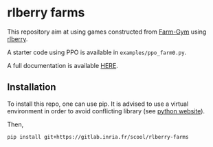 # rlberry farms

This repository aim at using games constructed from [Farm-Gym](https://gitlab.inria.fr/rl4ae/farm-gym/) using [rlberry](https://github.com/rlberry-py/rlberry).

A starter code using PPO is available in `examples/ppo_farm0.py`.

A full documentation is available [HERE](https://scool.gitlabpages.inria.fr/rlberry-farms/).

## Installation

To install this repo, one can use pip. It is advised to use a virtual environment in order to avoid conflicting library (see [python website](https://packaging.python.org/en/latest/guides/installing-using-pip-and-virtual-environments/#creating-a-virtual-environment)).

Then, 

```bash
pip install git+https://gitlab.inria.fr/scool/rlberry-farms
```

